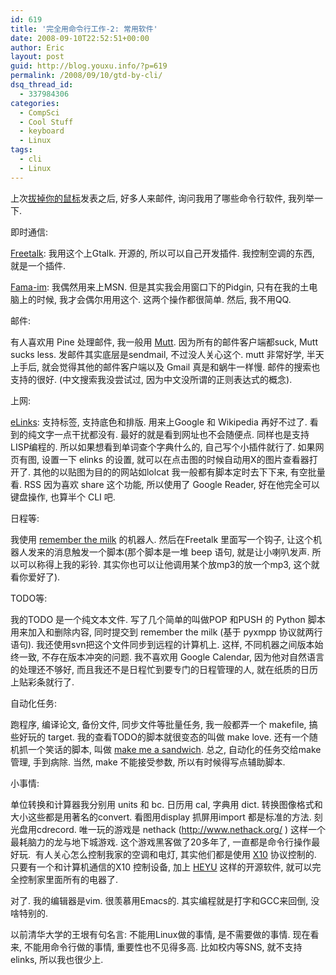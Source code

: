 ```yaml
---
id: 619
title: '完全用命令行工作-2: 常用软件'
date: 2008-09-10T22:52:51+00:00
author: Eric
layout: post
guid: http://blog.youxu.info/?p=619
permalink: /2008/09/10/gtd-by-cli/
dsq_thread_id:
  - 337984306
categories:
  - CompSci
  - Cool Stuff
  - keyboard
  - Linux
tags:
  - cli
  - Linux
---
```

上次[拔掉你的鼠标](http://blog.youxu.info/2008/09/04/unplug-your-mouse/)发表之后, 好多人来邮件, 询问我用了哪些命令行软件, 我列举一下.

即时通信:

[Freetalk](http://www.gnu.org/software/freetalk/): 我用这个上Gtalk. 开源的, 所以可以自己开发插件. 我控制空调的东西, 就是一个插件.
  
 [Fama-im](http://www.fama-im.org/): 我偶然用来上MSN. 但是其实我会用窗口下的Pidgin, 只有在我的土电脑上的时候, 我才会偶尔用用这个. 这两个操作都很简单. 然后, 我不用QQ.

邮件:

有人喜欢用 Pine 处理邮件, 我一般用 [Mutt](http://www.mutt.org/). 因为所有的邮件客户端都suck, Mutt sucks less. 发邮件其实底层是sendmail, 不过没人关心这个. mutt 非常好学, 半天上手后, 就会觉得其他的邮件客户端以及 Gmail 真是和蜗牛一样慢. 邮件的搜索也支持的很好. (中文搜索我没尝试过, 因为中文没所谓的正则表达式的概念).

上网:

[eLinks](http://elinks.or.cz/): 支持标签, 支持底色和排版. 用来上Google 和 Wikipedia 再好不过了. 看到的纯文字一点干扰都没有. 最好的就是看到网址也不会随便点. 同样也是支持LISP编程的. 所以如果想看到单词查个字典什么的, 自己写个小插件就行了. 如果网页有图, 设置一下 elinks 的设置, 就可以在点击图的时候自动用X的图片查看器打开了. 其他的以贴图为目的的网站如lolcat 我一般都有脚本定时去下下来, 有空批量看. RSS 因为喜欢 share 这个功能, 所以使用了 Google Reader, 好在他完全可以键盘操作, 也算半个 CLI 吧.

日程等:

我使用 [remember the milk](http://www.rememberthemilk.com/) 的机器人. 然后在Freetalk 里面写一个钩子, 让这个机器人发来的消息触发一个脚本(那个脚本是一堆 beep 语句, 就是让小喇叭发声. 所以可以称得上我的彩铃. 其实你也可以让他调用某个放mp3的放一个mp3, 这个就看你爱好了).

TODO等:

我的TODO 是一个纯文本文件. 写了几个简单的叫做POP 和PUSH 的 Python 脚本用来加入和删除内容, 同时提交到 remember the milk (基于 pyxmpp 协议就两行语句). 我还使用svn把这个文件同步到远程的计算机上. 这样, 不同机器之间版本始终一致, 不存在版本冲突的问题. 我不喜欢用 Google Calendar, 因为他对自然语言的处理还不够好, 而且我还不是日程忙到要专门的日程管理的人, 就在纸质的日历上贴彩条就行了.

自动化任务:

跑程序, 编译论文, 备份文件, 同步文件等批量任务, 我一般都弄一个 makefile, 搞些好玩的 target. 我的查看TODO的脚本就很变态的叫做 make love. 还有一个随机抓一个笑话的脚本, 叫做 [make me a sandwich](http://xkcd.com/149/). 总之, 自动化的任务交给make 管理, 手到病除. 当然, make 不能接受参数, 所以有时候得写点辅助脚本.

小事情:

单位转换和计算器我分别用 units 和 bc. 日历用 cal, 字典用 dict. 转换图像格式和大小这些都是用著名的convert. 看图用display 抓屏用import 都是标准的方法. 刻光盘用cdrecord. 唯一玩的游戏是 nethack (http://www.nethack.org/ ) 这样一个最耗脑力的龙与地下城游戏. 这个游戏黑客做了20多年了, 一直都是命令行操作最好玩.  有人关心怎么控制我家的空调和电灯, 其实他们都是使用 [X10](http://en.wikipedia.org/wiki/X10_(industry_standard)) 协议控制的. 只要有一个和计算机通信的X10 控制设备, 加上 [HEYU](http://heyu.org/) 这样的开源软件, 就可以完全控制家里面所有的电器了.

对了. 我的编辑器是vim. 很羡慕用Emacs的. 其实编程就是打字和GCC来回倒, 没啥特别的.

以前清华大学的王垠有句名言: 不能用Linux做的事情, 是不需要做的事情. 现在看来, 不能用命令行做的事情, 重要性也不见得多高. 比如校内等SNS, 就不支持 elinks, 所以我也很少上.